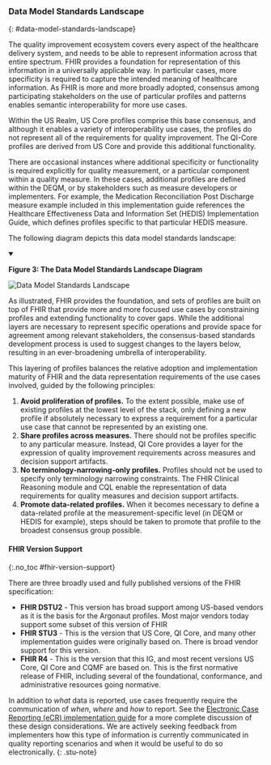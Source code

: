 ### Data Model Standards Landscape
{: #data-model-standards-landscape}

The quality improvement ecosystem covers every aspect of the healthcare
delivery system, and needs to be able to represent information across that
entire spectrum. FHIR provides a foundation for representation of this
information in a universally applicable way. In particular cases, more
specificity is required to capture the intended meaning of healthcare
information. As FHIR is more and more broadly adopted, consensus among
participating stakeholders on the use of particular profiles and patterns
enables semantic interoperability for more use cases.

Within the US Realm, US Core profiles comprise this base consensus, and
although it enables a variety of interoperability use cases, the profiles do not
represent all of the requirements for quality improvement. The QI-Core profiles
are derived from US Core and provide this additional functionality.

There are occasional instances where additional specificity or functionality
is required explicitly for quality measurement, or a particular component within
a quality measure. In these cases, additional profiles are defined within the
DEQM, or by stakeholders such as measure developers or implementers. For
example, the Medication Reconciliation Post Discharge measure example included
in this implementation guide references the Healthcare Effectiveness Data and
Information Set (HEDIS) Implementation Guide, which defines profiles specific to
that particular HEDIS measure.

The following diagram depicts this data model standards landscape:

<details open>
<summary>

<b>Figure 3: The Data Model Standards Landscape Diagram</b>

</summary>

<img src="assets/images/data-model-standards-landscape.png" alt="Data Model
Standards Landscape" class="img-responsive img-rounded center-block"/>

</details>


As illustrated, FHIR provides the foundation, and sets of profiles are built
on top of FHIR that provide more and more focused use cases by constraining
profiles and extending functionality to cover gaps. While the additional layers
are necessary to represent specific operations and provide space for agreement
among relevant stakeholders, the consensus-based standards development process
is used to suggest changes to the layers below, resulting in an ever-broadening
umbrella of interoperability.

This layering of profiles balances the relative adoption and implementation
maturity of FHIR and the data representation requirements of the use cases
involved, guided by the following principles:

1.  **Avoid proliferation of profiles.** To the extent possible, make
use of existing profiles at the lowest level of the stack, only defining a new
profile if absolutely necessary to express a requirement for a particular use
case that cannot be represented by an existing one.
2.  **Share profiles across measures.** There should not be profiles specific to any particular
measure. Instead, QI Core provides a layer for the expression of quality
improvement requirements across measures and decision support artifacts.
3.  **No terminology-narrowing-only profiles.** Profiles should not be used
to specify only terminology narrowing constraints. The FHIR Clinical Reasoning
module and CQL enable the representation of data requirements for quality
measures and decision support artifacts.
4.  **Promote data-related profiles.** When it becomes necessary to define a data-related profile at the
measurement-specific level (in DEQM or HEDIS for example), steps should be taken
to promote that profile to the broadest consensus group possible.

#### FHIR Version Support
{:.no_toc #fhir-version-support}

There are three broadly used and fully published versions of the FHIR
specification:

-  **FHIR DSTU2** - This version has broad support among US-based
vendors as it is the basis for the Argonaut profiles. Most major vendors today
support some subset of this version of FHIR
-    **FHIR STU3** - This is
the version that US Core, QI Core, and many other implementation guides were originally based on. There is broad vendor support for this version.
-  **FHIR R4** - This is the version that this IG, and most recent versions US Core, QI Core and CQMF are based on. This is the first normative release of FHIR, including several of the
foundational, conformance, and administrative resources going normative.

In addition to _what_ data is reported, use cases frequently require the
communication of _when_, _where_ and _how_ to report. See the
[Electronic Case Reporting (eCR) implementation guide](http://hl7.org/fhir/us/ecr/2018Sep/design-considerations.html#fhir-design-considerations)
for a more complete discussion of these design considerations. We are actively
seeking feedback from implementers how this type of information is currently
communicated in quality reporting scenarios and when it would be useful to do
so electronically.
{: .stu-note}

